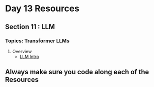 # Day 13 Resources 

## Section 11 : LLM

### Topics: Transformer LLMs
1. Overview
    * [LLM Intro](https://www.youtube.com/watch?v=wjZofJX0v4M&t=1508s&pp=ygUQVHJhbnNmb3JtZXIgTExNcw%3D%3D)


## Always make sure you code along each of the Resources 




